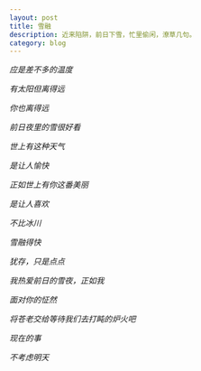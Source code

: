 ```yaml
---
layout: post
title: 雪融
description: 近来陷阱，前日下雪，忙里偷闲，潦草几句。
category: blog
---
```


*应是差不多的温度*

*有太阳但离得远*

*你也离得远*

*前日夜里的雪很好看*

*世上有这种天气*

*是让人愉快*

*正如世上有你这番美丽*

*是让人喜欢*

*不比冰川*

*雪融得快*

*犹存，只是点点*

*我热爱前日的雪夜，正如我*

*面对你的怔然*

*将苍老交给等待我们去打盹的炉火吧*

*现在的事*

*不考虑明天*
